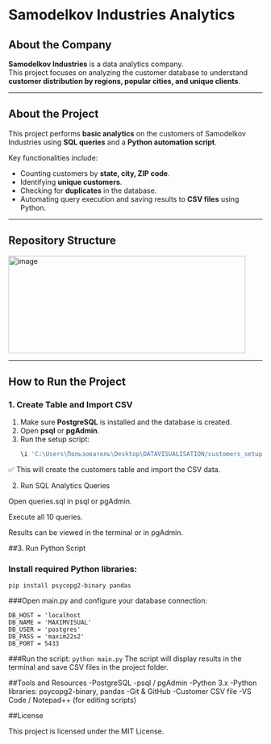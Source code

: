 # Samodelkov Industries Analytics

## About the Company
**Samodelkov Industries** is a data analytics company.  
This project focuses on analyzing the customer database to understand **customer distribution by regions, popular cities, and unique clients**.

---

## About the Project
This project performs **basic analytics** on the customers of Samodelkov Industries using **SQL queries** and a **Python automation script**.  

Key functionalities include:
- Counting customers by **state, city, ZIP code**.
- Identifying **unique customers**.
- Checking for **duplicates** in the database.
- Automating query execution and saving results to **CSV files** using Python.

---

## Repository Structure
<img width="470" height="193" alt="image" src="https://github.com/user-attachments/assets/b49201f2-a79f-494f-93b5-30e279bd8d15" />



---


## How to Run the Project

### 1. Create Table and Import CSV
1. Make sure **PostgreSQL** is installed and the database is created.
2. Open **psql** or **pgAdmin**.
3. Run the setup script:
   ```sql
   \i 'C:\Users\Пользователь\Desktop\DATAVISUALISATION/customers_setup.sql'

✅ This will create the customers table and import the CSV data.

2. Run SQL Analytics Queries

Open queries.sql in psql or pgAdmin.

Execute all 10 queries.

Results can be viewed in the terminal or in pgAdmin.

##3. Run Python Script

### Install required Python libraries:
```pip install psycopg2-binary pandas```

###Open main.py and configure your database connection:
```
DB_HOST = 'localhost
DB_NAME = 'MAXIMVISUAL'
DB_USER = 'postgres'
DB_PASS = 'maxim22s2'
DB_PORT = 5433
```

###Run the script:
```python main.py```
The script will display results in the terminal and save CSV files in the project folder.

##Tools and Resources
-PostgreSQL
-psql / pgAdmin
-Python 3.x
-Python libraries: psycopg2-binary, pandas
-Git & GitHub
-Customer CSV file
-VS Code / Notepad++ (for editing scripts)

##License

This project is licensed under the MIT License.

